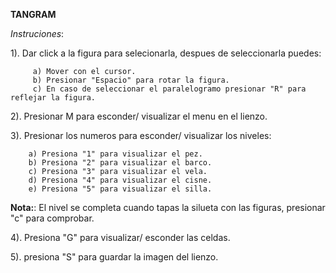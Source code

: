 **TANGRAM**

*Instruciones*:

1). Dar click  a la figura para selecionarla, despues de seleccionarla puedes:
         
         a) Mover con el cursor.
         b) Presionar "Espacio" para rotar la figura.
         c) En caso de seleccionar el paralelogramo presionar "R" para reflejar la figura.


2). Presionar M para esconder/ visualizar el menu en el lienzo.

3). Presionar los numeros para esconder/ visualizar  los niveles:
        
        a) Presiona "1" para visualizar el pez.
        b) Presiona "2" para visualizar el barco.
        c) Presiona "3" para visualizar el vela.
        d) Presiona "4" para visualizar el cisne.
        e) Presiona "5" para visualizar el silla.
  **Nota:**: El nivel se completa cuando tapas la silueta con las figuras, presionar "c" para comprobar.
  
4). Presiona "G" para visualizar/ esconder las celdas.

5). presiona "S" para guardar la imagen del lienzo.
